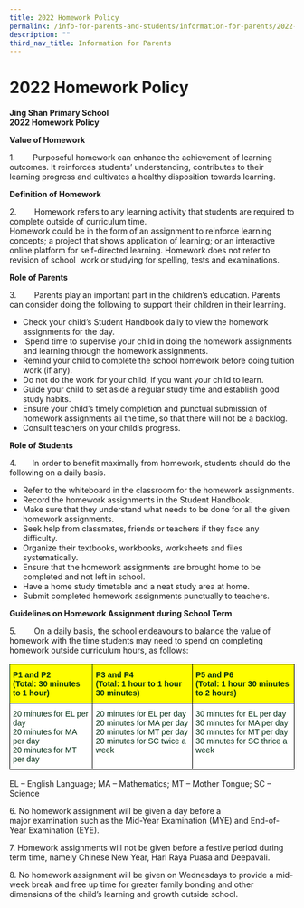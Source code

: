 ```yaml
---
title: 2022 Homework Policy
permalink: /info-for-parents-and-students/information-for-parents/2022-homework-policy/
description: ""
third_nav_title: Information for Parents
---
```

# **2022 Homework Policy**

**Jing Shan Primary School**  
**2022 Homework Policy**

**Value of Homework**

1.        Purposeful homework can enhance the achievement of learning outcomes. It reinforces students’ understanding, contributes to their learning progress and cultivates a healthy disposition towards learning.

**Definition of Homework**

2.        Homework refers to any learning activity that students are required to complete outside of curriculum time.   
Homework could be in the form of an assignment to reinforce learning concepts; a project that shows application of learning; or an interactive online platform for self-directed learning. Homework does not refer to revision of school  work or studying for spelling, tests and examinations.

**Role of Parents**

3.        Parents play an important part in the children’s education. Parents can consider doing the following to support their children in their learning.

* Check your child’s Student Handbook daily to view the homework assignments for the day.
*  Spend time to supervise your child in doing the homework assignments and learning through the homework assignments.
* Remind your child to complete the school homework before doing tuition work (if any).
* Do not do the work for your child, if you want your child to learn.
* Guide your child to set aside a regular study time and establish good study habits.
* Ensure your child’s timely completion and punctual submission of homework assignments all the time, so that there will not be a backlog.
* Consult teachers on your child’s progress.

**Role of Students**

4.       In order to benefit maximally from homework, students should do the following on a daily basis.

* Refer to the whiteboard in the classroom for the homework assignments.
* Record the homework assignments in the Student Handbook.
* Make sure that they understand what needs to be done for all the given homework assignments.
* Seek help from classmates, friends or teachers if they face any difficulty.
* Organize their textbooks, workbooks, worksheets and files systematically.
* Ensure that the homework assignments are brought home to be completed and not left in school.
* Have a home study timetable and a neat study area at home.  
* Submit completed homework assignments punctually to teachers.

**Guidelines on Homework Assignment during School Term**

5.        On a daily basis, the school endeavours to balance the value of homework with the time students may need to spend on completing homework outside curriculum hours, as follows:

<table style="border-collapse:collapse;border-spacing:0" class="tg"><thead><tr><th style="background-color:#FF0;border-color:#002d13;border-style:solid;border-width:1px;color:#002d13;font-family:Arial, sans-serif;font-size:14px;font-weight:bold;overflow:hidden;padding:10px 5px;text-align:left;vertical-align:top;word-break:normal">P1 and P2<br>(Total: 30 minutes to 1 hour)</th><th style="background-color:#FF0;border-color:black;border-style:solid;border-width:1px;color:#002d13;font-family:Arial, sans-serif;font-size:14px;font-weight:bold;overflow:hidden;padding:10px 5px;text-align:left;vertical-align:top;word-break:normal">P3 and P4<br>(Total: 1 hour to 1 hour 30 minutes)</th><th style="background-color:#FF0;border-color:black;border-style:solid;border-width:1px;color:#002d13;font-family:Arial, sans-serif;font-size:14px;font-weight:bold;overflow:hidden;padding:10px 5px;text-align:left;vertical-align:top;word-break:normal">P5 and P6<br>(Total: 1 hour 30 minutes to 2 hours)</th></tr></thead><tbody><tr><td style="background-color:#FFF;border-color:black;border-style:solid;border-width:1px;color:#002d13;font-family:Arial, sans-serif;font-size:14px;overflow:hidden;padding:10px 5px;text-align:left;vertical-align:top;word-break:normal">20 minutes for EL per day<br>20 minutes for MA per day<br>20 minutes for MT per day</td><td style="background-color:#FFF;border-color:black;border-style:solid;border-width:1px;color:#002d13;font-family:Arial, sans-serif;font-size:14px;overflow:hidden;padding:10px 5px;text-align:left;vertical-align:top;word-break:normal">20 minutes for EL per day<br>20 minutes for MA per day<br>20 minutes for MT per day<br>20 minutes for SC twice a week</td><td style="background-color:#FFF;border-color:black;border-style:solid;border-width:1px;color:#002d13;font-family:Arial, sans-serif;font-size:14px;overflow:hidden;padding:10px 5px;text-align:left;vertical-align:top;word-break:normal">30 minutes for EL per day<br>30 minutes for MA per day<br>30 minutes for MT per day<br>30 minutes for SC thrice a week</td></tr></tbody></table>
EL – English Language; MA – Mathematics; MT – Mother Tongue; SC – Science


6. No homework assignment will be given a day before a major examination such as the Mid-Year Examination (MYE) and End-of-Year Examination (EYE).

7. Homework assignments will not be given before a festive period during term time, namely Chinese New Year, Hari Raya Puasa and Deepavali.

8. No homework assignment will be given on Wednesdays to provide a mid-week break and free up time for greater family bonding and other dimensions of the child’s learning and growth outside school.